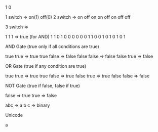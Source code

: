 1
0

1 switch => on(1) off(0)
2 switch =>
on off
on on
off on
off off

3 switch =>

1 1 1 => true (for AND)
1 1 0
1 0 0
0 0 0
0 1 1
0 0 1
0 1 0
1 0 1

AND Gate (true only if all conditions are true)

true true => true
true false => false
false false => false
false true => false

OR Gate (true if any condition are true)

true true => true
true false => true
false true => true
false false => false

NOT Gate (true if false, false if true)

false => true
true => false

abc => a b c => binary

Unicode

a
